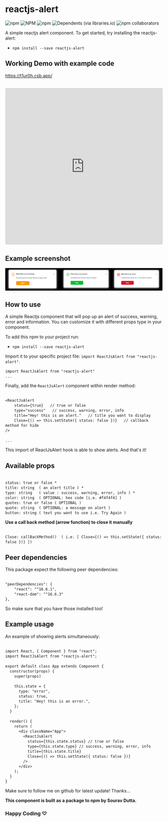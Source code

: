 # reactjs-alert

![npm](https://img.shields.io/npm/dt/reactjs-alert?style=flat-square) ![NPM](https://img.shields.io/npm/l/reactjs-alert?style=flat-square) ![npm](https://img.shields.io/npm/v/reactjs-alert?style=flat-square) ![Dependents (via libraries.io)](https://img.shields.io/github/stars/sourav-oss/reactjs-alert) ![npm collaborators](https://img.shields.io/twitter/url?style=social&url=https%3A%2F%2Ftwitter.com%2F_DuttaSourav)

A simple reactjs alert component.
To get started, try installing the reactjs-alert:

- `npm install --save reactjs-alert`

## Working Demo with example code

https://t1ur0h.csb.app/
<br />
<br />

<iframe src="https://codesandbox.io/embed/awesome-dirac-t1ur0h?fontsize=14&hidenavigation=1&module=%2Fsrc%2FApp.js&theme=dark&view=preview"
     style="width:100%; height:500px; border:0; border-radius: 4px; overflow:hidden;"
     title="awesome-dirac-t1ur0h"
     allow="accelerometer; ambient-light-sensor; camera; encrypted-media; geolocation; gyroscope; hid; microphone; midi; payment; usb; vr; xr-spatial-tracking"
     sandbox="allow-forms allow-modals allow-popups allow-presentation allow-same-origin allow-scripts"
   ></iframe>

## Example screenshot

![alt demo](./demo.png)

## How to use

A simple Reactjs component that will pop up an alert of success, warning, error and information. You can customize it with different props type in your component.

To add this npm to your project run:

- `npm install --save reactjs-alert`

Import it to your specific project file: `import ReactJsAlert from "reactjs-alert"`.

```
import ReactJsAlert from "reactjs-alert"
...
```

Finally, add the `ReactJsAlert` component within render method:

```

<ReactJsAlert
    status={true}   // true or false
    type="success"   // success, warning, error, info
    title="Hey! this is an alert."   // title you want to display
    Close={() => this.setState({ status: false })}   // callback method for hide
/>

...
```

This import of ReactJsAlert hook is able to show alerts.
And that's it!

## Available props

```

status: true or false *
title: string  ( an alert title ) *
type: string   ( value : success, warning, error, info ) *
color: string  ( OPTIONAL: hex code [i.e. #f4f4f4] )
quotes: true or false ( OPTIONAL )
quote: string  ( OPTIONAL: a message on alert )
button: string ( text you want to use i.e. Try Again )

```

**Use a call back method (arrow function) to close it manually**

```

Close: callBackMethod()  ( i.e. [ Close={() => this.setState({ status: false })} ])

```

## Peer dependencies

This package expect the following peer dependencies:

```

"peerDependencies": {
    "react": "^16.6.1",
    "react-dom": "^16.6.3"
},

```

So make sure that you have those installed too!

## Example usage

An example of showing alerts simultaneously:

```

import React, { Component } from "react";
import ReactJsAlert from "reactjs-alert";

export default class App extends Component {
  constructor(props) {
    super(props)

    this.state = {
      type: "error",
      status: true,
      title: "Hey! this is an error.",
    };
  }

  render() {
    return (
      <div className="App">
        <ReactJsAlert
          status={this.state.status} // true or false
          type={this.state.type} // success, warning, error, info
          title={this.state.title}
          Close={() => this.setState({ status: false })}
        />
      </div>
    );
  }
}

```

Make sure to follow me on github for latest update! Thanks...

**This component is built as a package to npm by Sourav Dutta.**

### Happy Coding ♡
